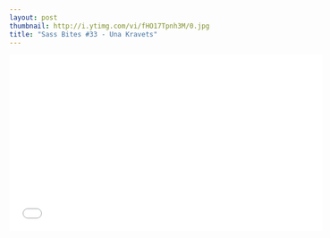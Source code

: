 ```yaml
---
layout: post
thumbnail: http://i.ytimg.com/vi/fHO17Tpnh3M/0.jpg 
title: "Sass Bites #33 - Una Kravets"
---
```


<iframe width='560' height='315' src='//www.youtube.com/embed/fHO17Tpnh3M' frameborder='0' allowfullscreen></iframe>